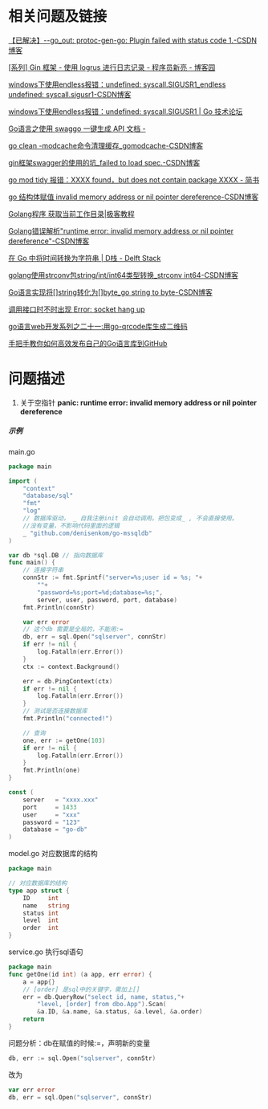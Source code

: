 # 相关问题及链接

[【已解决】--go_out: protoc-gen-go: Plugin failed with status code 1.-CSDN博客](https://blog.csdn.net/js010111/article/details/125392266)

[[系列] Gin 框架 - 使用 logrus 进行日志记录 - 程序员新亮 - 博客园](https://www.cnblogs.com/xinliangcoder/p/11212573.html)

[windows下使用endless报错：undefined: syscall.SIGUSR1_endless undefined: syscall.sigusr1-CSDN博客](https://blog.csdn.net/qq_28466271/article/details/116521955)

[windows下使用endless报错：undefined: syscall.SIGUSR1 | Go 技术论坛](https://learnku.com/articles/51696)

[Go语言之使用 swaggo 一键生成 API 文档 -](https://www.lixueduan.com/posts/go/swagger/)

[go clean -modcache命令清理缓存_gomodcache-CSDN博客](https://blog.csdn.net/a772304419/article/details/139283012)

[gin框架swagger的使用的坑_failed to load spec.-CSDN博客](https://blog.csdn.net/weixin_43249914/article/details/103035711)

[go mod tidy 报错：XXXX found，but does not contain package XXXX - 简书](https://www.jianshu.com/p/937eff8e48c7)

[go 结构体赋值 invalid memory address or nil pointer dereference-CSDN博客](https://blog.csdn.net/m0_37929803/article/details/107322805)

[Golang程序 获取当前工作目录|极客教程](https://geek-docs.com/go-tutorials/go-articles/t_golang-program-to-get-current-working-directory.html)

[Golang错误解析&#34;runtime error: invalid memory address or nil pointer dereference&#34;-CSDN博客](https://blog.csdn.net/m0_37422289/article/details/102677610)

[在 Go 中将时间转换为字符串 | D栈 - Delft Stack](https://www.delftstack.com/zh/howto/go/convert-time-to-string-in-go/)

[golang使用strconv包string/int/int64类型转换_strconv int64-CSDN博客](https://blog.csdn.net/cnwyt/article/details/95386285)

[Go语言实现将[]string转化为[]byte_go string to byte-CSDN博客](https://blog.csdn.net/john_f_lau/article/details/51475995)

[调用接口时不时出现 Error: socket hang up](https://blog.csdn.net/fang0604631023/article/details/136175538)

[go语言web开发系列之二十一:用go-qrcode库生成二维码](https://blog.csdn.net/weixin_43881017/article/details/112790066)

[手把手教你如何高效发布自己的Go语言库到GitHub](https://www.oryoy.com/news/golang-shi-zhan-shou-ba-shou-jiao-ni-ru-he-gao-xiao-fa-bu-zi-ji-de-go-yu-yan-ku-dao-github.html)

# 问题描述

1. 关于空指针
**panic: runtime error: invalid memory address or nil pointer dereference**

##### 示例
main.go
```go
package main

import (
	"context"
	"database/sql"
	"fmt"
	"log"
	// 数据库驱动， _ 自我注册init 会自动调用。把包变成_ , 不会直接使用。
	//没有变量，不影响代码里面的逻辑
	_ "github.com/denisenkom/go-mssqldb"
)

var db *sql.DB // 指向数据库
func main() {
	// 连接字符串
	connStr := fmt.Sprintf("server=%s;user id = %s; "+
		""+
		"password=%s;port=%d;database=%s;",
		server, user, password, port, database)
	fmt.Println(connStr)

	var err error
	// 这个db 需要是全局的，不能用:= 
	db, err = sql.Open("sqlserver", connStr)
	if err != nil {
		log.Fatalln(err.Error())
	}
	ctx := context.Background()

	err = db.PingContext(ctx)
	if err != nil {
		log.Fatalln(err.Error())
	}
	// 测试是否连接数据库
	fmt.Println("connected!")

	// 查询
	one, err := getOne(103)
	if err != nil {
		log.Fatalln(err.Error())
	}
	fmt.Println(one)
}

const (
	server   = "xxxx.xxx"
	port     = 1433
	user     = "xxx"
	password = "123"
	database = "go-db"
)
```
model.go 对应数据库的结构
```go
package main

// 对应数据库的结构
type app struct {
	ID     int
	name   string
	status int
	level  int
	order  int
}
```
service.go 执行sql语句
```go
package main
func getOne(id int) (a app, err error) {
    a = app{}
    // [order] 是sql中的关键字，需加上[]
    err = db.QueryRow("select id, name, status,"+
        "level, [order] from dbo.App").Scan(
        &a.ID, &a.name, &a.status, &a.level, &a.order)
	return
}
```
问题分析：db在赋值的时候:=，声明新的变量
```go
db, err := sql.Open("sqlserver", connStr)
```
改为
```go
var err error
db, err = sql.Open("sqlserver", connStr)
```